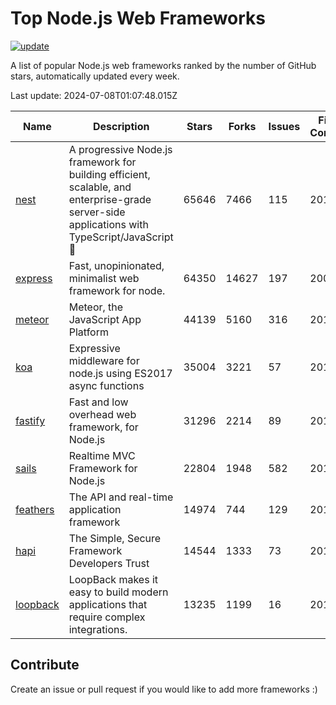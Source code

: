 # Top Node.js Web Frameworks

[![update](https://github.com/sunnysid3up/nodejs-web-frameworks/actions/workflows/update.yml/badge.svg)](https://github.com/sunnysid3up/nodejs-web-frameworks/actions/workflows/update.yml)

A list of popular Node.js web frameworks ranked by the number of GitHub stars, automatically updated every week.

Last update: 2024-07-08T01:07:48.015Z

| Name          | Description          | Stars                     | Forks          | Issues               | First Commit        | Last Commit         | Language          |
|---------------|----------------------|---------------------------|----------------|----------------------|---------------------|---------------------|-------------------|
| [nest](https://github.com/nestjs/nest) | A progressive Node.js framework for building efficient, scalable, and enterprise-grade server-side applications with TypeScript/JavaScript 🚀 | 65646 | 7466 | 115 | 2017 | 2024-07-08 | TS |
| [express](https://github.com/expressjs/express) | Fast, unopinionated, minimalist web framework for node. | 64350 | 14627 | 197 | 2009 | 2024-07-08 | JS |
| [meteor](https://github.com/meteor/meteor) | Meteor, the JavaScript App Platform | 44139 | 5160 | 316 | 2012 | 2024-07-08 | JS |
| [koa](https://github.com/koajs/koa) | Expressive middleware for node.js using ES2017 async functions | 35004 | 3221 | 57 | 2013 | 2024-07-07 | JS |
| [fastify](https://github.com/fastify/fastify) | Fast and low overhead web framework, for Node.js | 31296 | 2214 | 89 | 2016 | 2024-07-08 | JS |
| [sails](https://github.com/balderdashy/sails) | Realtime MVC Framework for Node.js | 22804 | 1948 | 582 | 2012 | 2024-07-06 | JS |
| [feathers](https://github.com/feathersjs/feathers) | The API and real-time application framework | 14974 | 744 | 129 | 2011 | 2024-07-06 | TS |
| [hapi](https://github.com/hapijs/hapi) | The Simple, Secure Framework Developers Trust | 14544 | 1333 | 73 | 2011 | 2024-07-07 | JS |
| [loopback](https://github.com/strongloop/loopback) | LoopBack makes it easy to build modern applications that require complex integrations. | 13235 | 1199 | 16 | 2013 | 2024-07-05 | JS |

## Contribute 

Create an issue or pull request if you would like to add more frameworks :)